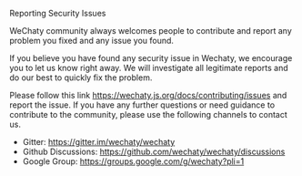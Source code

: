 Reporting Security Issues
 
WeChaty community always welcomes people to contribute and report any problem you fixed and any issue you found.
 
If you believe you have found any security issue in Wechaty, we encourage you to let us know right away. We will investigate all legitimate reports and do our best to quickly fix the problem.
 
Please follow this link https://wechaty.js.org/docs/contributing/issues and report the issue. If you have any further questions or need guidance to contribute to the community, please use the following channels to contact us.
   - Gitter: https://gitter.im/wechaty/wechaty
   - Github Discussions: https://github.com/wechaty/wechaty/discussions
   - Google Group: https://groups.google.com/g/wechaty?pli=1
